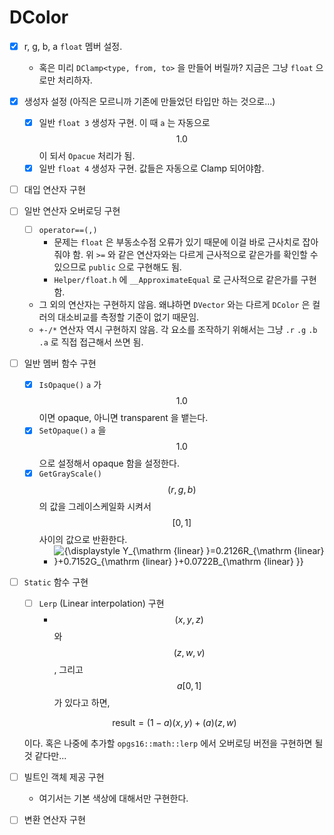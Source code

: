 # DColor

- [x] r, g, b, a `float` 멤버 설정.

  - 혹은 미리 `DClamp<type, from, to>` 을 만들어 버릴까? 지금은 그냥 `float` 으로만 처리하자.

- [x] 생성자 설정 (아직은 모르니까 기존에 만들었던 타입만 하는 것으로...)

  - [x] 일반 `float 3` 생성자 구현. 이 때 `a` 는 자동으로 $$ 1.0 $$ 이 되서 `Opacue` 처리가 됨.
  - [x] 일반 `float 4` 생성자 구현. 값들은 자동으로 Clamp 되어야함.

- [ ] 대입 연산자 구현

- [ ] 일반 연산자 오버로딩 구현

  - [ ] `operator==(,)`
    - 문제는 `float` 은 부동소수점 오류가 있기 때문에 이걸 바로 근사치로 잡아줘야 함. 위 `>=` 와 같은 연산자와는 다르게 근사적으로 같은가를 확인할 수 있으므로 `public` 으로 구현해도 됨.
    - `Helper/float.h` 에 `__ApproximateEqual` 로 근사적으로 같은가를 구현함.
  - 그 외의 연산자는 구현하지 않음. 왜냐하면 `DVector` 와는 다르게 `DColor` 은 컬러의 대소비교를 측정할 기준이 없기 때문임.
  - `+-/*` 연산자 역시 구현하지 않음. 각 요소를 조작하기 위해서는 그냥 `.r` `.g` `.b` `.a` 로 직접 접근해서 쓰면 됨.

- [ ] 일반 멤버 함수 구현

  - [x] `IsOpaque()` `a` 가 $$ 1.0 $$ 이면 opaque, 아니면 transparent 을 뱉는다.
  - [x] `SetOpaque()` `a` 을 $$ 1.0 $$ 으로 설정해서 opaque 함을 설정한다.
  - [x] `GetGrayScale()`  $$ (r, g, b) $$ 의 값을 그레이스케일화 시켜서 $$ [0, 1] $$ 사이의 값으로 반환한다.
    - ![{\displaystyle Y_{\mathrm {linear} }=0.2126R_{\mathrm {linear} }+0.7152G_{\mathrm {linear} }+0.0722B_{\mathrm {linear} }}](https://wikimedia.org/api/rest_v1/media/math/render/svg/f84d67895d0594a852efb4a5ac421bf45b7ed7a8) 

- [ ] `Static` 함수 구현

  - [ ] `Lerp` (Linear interpolation) 구현
    - $$ (x, y, z) $$ 와 $$ (z, w, v) $$ , 그리고 $$ a [0, 1] $$ 가 있다고 하면,

  $$
  \text{result} = (1 - a) (x, y) + (a) (z, w) 
  $$

  이다. 혹은 나중에 추가할 `opgs16::math::lerp` 에서 오버로딩 버전을 구현하면 될 것 같다만...

- [ ] 빌트인 객체 제공 구현

  - 여기서는 기본 색상에 대해서만 구현한다.

- [ ] 변환 연산자 구현
